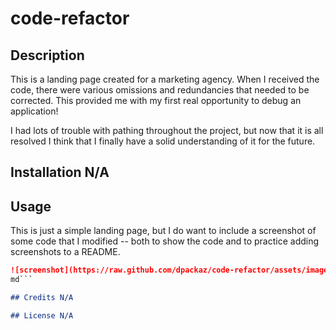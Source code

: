# code-refactor

## Description

This is a landing page created for a marketing agency. When I received the code, there were various omissions and redundancies that needed to be corrected. This provided me with my first real opportunity to debug an application! 

I had lots of trouble with pathing throughout the project, but now that it is all resolved I think that I finally have a solid understanding of it for the future. 

## Installation N/A

## Usage

This is just a simple landing page, but I do want to include a screenshot of some code that I modified -- both to show the code and to practice adding screenshots to a README.

```md
![screenshot](https://raw.github.com/dpackaz/code-refactor/assets/images/css-redundancies-code-refactor.PNG)
md```

## Credits N/A

## License N/A
